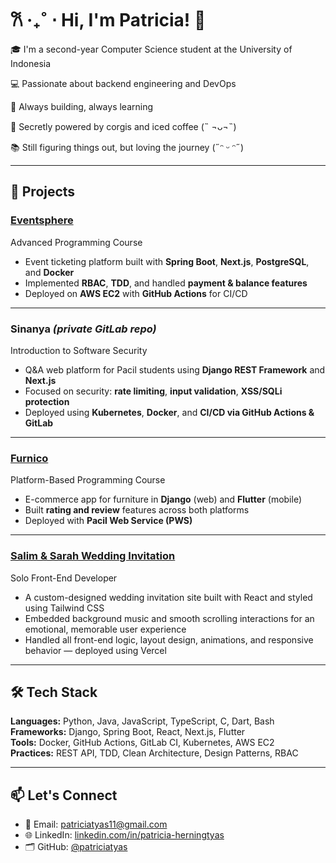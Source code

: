 # 𐙚 ‧₊˚ ⋅ Hi, I'm Patricia! 👋

🎓 I'm a second-year Computer Science student at the University of Indonesia  

💻 Passionate about backend engineering and DevOps  

🚀 Always building, always learning

🐶 Secretly powered by corgis and iced coffee (˵ ¬ᴗ¬˵)

📚 Still figuring things out, but loving the journey (˶ᵔ ᵕ ᵔ˶)

---

## 💼 Projects

### [Eventsphere](https://github.com/A11-AdPro)  
Advanced Programming Course  
- Event ticketing platform built with **Spring Boot**, **Next.js**, **PostgreSQL**, and **Docker**
- Implemented **RBAC**, **TDD**, and handled **payment & balance features**
- Deployed on **AWS EC2** with **GitHub Actions** for CI/CD

---

### Sinanya *(private GitLab repo)*  
Introduction to Software Security  
- Q&A web platform for Pacil students using **Django REST Framework** and **Next.js**
- Focused on security: **rate limiting**, **input validation**, **XSS/SQLi protection**
- Deployed using **Kubernetes**, **Docker**, and **CI/CD via GitHub Actions & GitLab**

---

### [Furnico](https://github.com/A04-2024)  
Platform-Based Programming Course  
- E-commerce app for furniture in **Django** (web) and **Flutter** (mobile)
- Built **rating and review** features across both platforms
- Deployed with **Pacil Web Service (PWS)**

---

### [Salim & Sarah Wedding Invitation](https://salim-and-sarah.vercel.app)  
Solo Front-End Developer
- A custom-designed wedding invitation site built with React and styled using Tailwind CSS
- Embedded background music and smooth scrolling interactions for an emotional, memorable user experience
- Handled all front-end logic, layout design, animations, and responsive behavior — deployed using Vercel

---

## 🛠️ Tech Stack

**Languages:** Python, Java, JavaScript, TypeScript, C, Dart, Bash  
**Frameworks:** Django, Spring Boot, React, Next.js, Flutter  
**Tools:** Docker, GitHub Actions, GitLab CI, Kubernetes, AWS EC2  
**Practices:** REST API, TDD, Clean Architecture, Design Patterns, RBAC

---

## 📫 Let's Connect

- 📧 Email: [patriciatyas11@gmail.com](mailto:patriciatyas11@gmail.com)  
- 🌐 LinkedIn: [linkedin.com/in/patricia-herningtyas](https://linkedin.com/in/patricia-herningtyas)  
- 🗂 GitHub: [@patriciatyas](https://github.com/patriciatyas)
